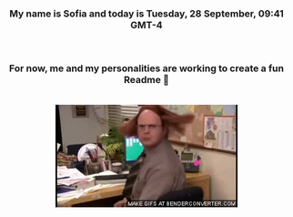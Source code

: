 


<div align="center">
<h3 >My name is Sofia and today is Tuesday, 28 September, 09:41 GMT-4</h3><br>
<h3 >For now, me and my personalities are working to create a fun Readme 👋
</h3><br>
<img src='img/dwight.gif' alt='working...'/>
</div>
